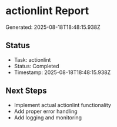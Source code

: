# actionlint Report

Generated: 2025-08-18T18:48:15.938Z

## Status
- Task: actionlint
- Status: Completed
- Timestamp: 2025-08-18T18:48:15.938Z

## Next Steps
- Implement actual actionlint functionality
- Add proper error handling
- Add logging and monitoring

